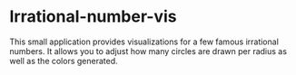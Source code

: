 # Irrational-number-vis
This small application provides visualizations for a few famous irrational numbers. It allows you to adjust how many circles are drawn per radius as well as the colors generated.
